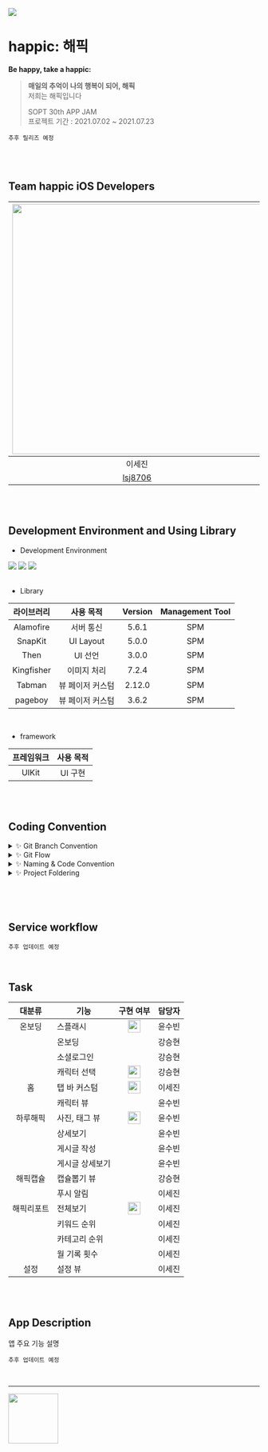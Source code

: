 <img src = "https://user-images.githubusercontent.com/80062632/178316819-9873c137-bcbc-4162-afae-095e1a8e99ce.png">  <br>

# happic: 해픽

**Be happy, take a happic:**

> **매일의 추억이 나의 행복이 되어, 해픽** <br>
> 저희는 해픽입니다
>
> SOPT 30th APP JAM <br>
> 프로젝트 기간 : 2021.07.02 ~ 2021.07.23

`추후 릴리즈 예정 `

<br>

<br>

##  Team happic iOS Developers
 <img src="https://user-images.githubusercontent.com/80062632/178317953-4de3c159-44bd-4416-a911-4deb97a1c329.png" width="500"> | <img src="https://user-images.githubusercontent.com/80062632/178318062-ee2432b3-7fc9-4c61-a434-98cf4e25b285.png" width="500"> | <img src="https://user-images.githubusercontent.com/80062632/178318144-7ba5a4f6-3db1-4fce-b4ac-8fb684f45989.png" width="500"> |
 :---------:|:----------:|:---------:
 이세진 | 윤수빈 | 강승현 |
[lsj8706](https://github.com/lsj8706) | [devxsby](https://github.com/devxsby) | [ZaidKang](https://github.com/ZaidKang) |

<br>
<br>

## Development Environment and Using Library
- Development Environment
<p align="left">
<img src ="https://img.shields.io/badge/Swift-5.0-ff69b4">
<img src ="https://img.shields.io/badge/Xcode-13.4-blue">
<img src ="https://img.shields.io/badge/iOS-14.0-yellow">

<br>
<br>

- Library

라이브러리 | 사용 목적 | Version | Management Tool
:---------:|:----------:|:---------: |:---------:
 Alamofire | 서버 통신 | 5.6.1 | SPM
 SnapKit | UI Layout | 5.0.0 | SPM
 Then | UI 선언 | 3.0.0 | SPM
 Kingfisher | 이미지 처리 | 7.2.4 | SPM
 Tabman | 뷰 페이저 커스텀 | 2.12.0 | SPM
 pageboy  | 뷰 페이저 커스텀 | 3.6.2 | SPM
 
 <br>

- framework

프레임워크 | 사용 목적 
:---------:|:----------:
 UIKit | UI 구현

<br>
<br>

## Coding Convention
<details>
 <summary> ✨ Git Branch Convention </summary>
 <div markdown="1">       

 ---
 
 - **Branch Naming Rule**
    - Issue 작성 후 생성되는 번호와 Issue의 간략한 설명 등을 조합하여 Branch 이름 결정
    - `<Prefix>/<#IssueNumber>-<Description>`
- **Commit Message Rule**
    - `[Prefix] : <Description>`
- **Code Review Rule**
    - 코드 리뷰는 최대한 빨리 한다.
    - 코드 리뷰는 최대한 정성껏 한다.
    - [코드 리뷰 in 뱅크샐러드 개발 문화](https://blog.banksalad.com/tech/banksalad-code-review-culture/#:~:text=%EC%BD%94%EB%93%9C%20%EB%A6%AC%EB%B7%B0%EB%9E%80%20%EA%B0%9C%EB%B0%9C%EC%9E%90%EA)를 참고하여 우선순위 라벨을 사용한다.
   
 <br>

 </div>
 </details>

 <details>
 <summary> ✨ Git Flow </summary>
 <div markdown="1">       

 ---
 
 ```
1. 작업 단위별 Issue 생성 : 담당자, 라벨(Scene 지정, 담당자 지정 등), 프로젝트 칸반 보드 연결 

2. Fork 받은 로컬 레포에서 develop 브랜치 최신화 : git pull (origin develop) 

3. Branch 생성 : git switch -c Prefix/IssueNumber-description 

4. 로컬 환경에서 작업 후 Add -> Commit -> Push -> Pull Request의 과정을 거친다.
   commit template 사용하여 이슈 번호를 쓴다.
   > 예시) chore/#3-Project-Setting
   
   Prefix의 의미
   > [Feat] : 새로운 기능 구현
   > [Chore] : 그 이외의 잡일/ 버전 코드 수정, 패키지 구조 변경, 파일 이동, 파일이름 변경
   > [Add] : 코드 변경 없는 단순 파일 추가, 에셋 및 라이브러리 추가
   > [Fix] : 버그, 오류 해결, 코드 수정
   > [Style] : 코드 포맷팅, 코드 변경이 없는 경우, 주석 수정
   > [Docs] : README나 WIKI 등의 문서 개정
   > [Refactor] : 전면 수정이 있을 때 사용합니다
   > [Test] : 테스트 모드, 리펙토링 테스트 코드 추가

5. Pull Request 작성 
   - closed : #IssueNumber로 이슈 연결, 프로젝트 연결, 리뷰어 지정

6. Code Review 완료 후 Pull Request 작성자가 develop Branch로 merge하기
   - Develop Branch protection rules : Merge 전 최소 1 Approve 필요

7. 종료된 Issue와 Pull Request의 Label과 Project를 관리
```
   
 <br>

 </div>
 </details>

<details>
 <summary> ✨ Naming & Code Convention </summary>
 <div markdown="1">       

 ---
 
- 함수, 메서드 : **lowerCamelCase** 사용하고, 동사로 시작한다.
- 변수, 상수 : **lowerCamelCase** 사용한다.
- 클래스, 구조체, enum, extension 등 :  **UpperCamelCase** 사용한다.
- 기본 MVC 폴더링 구조에 따라 파일을 구분하여 사용한다.
- 파일, 메서드, 클래스 명 약어 사용 지양한다.
    - 예시) ViewController → `VC (❌)`
    - 예시) CollectionViewCell → `CVC (❌)`
    - 예시) loginButtonDidTap: UIButton  -> `loginBtnTapped (❌)`
- 초기 UI 레이아웃 잡아줄때만 **configure** 키워드를 사용하고, 이외는 **set** 키워드를 사용한다.
    - 예시) func configureUI → `func setUI (❌)`
    - 예시) func setDelegate ... → `func configureDelegate (❌)`
- 이외 기본 명명규칙은 [Swift Style Guide](https://google.github.io/swift/), [API Design Guidelines](https://www.swift.org/documentation/api-design-guidelines/) , [Swift Style Guide](https://github.com/StyleShare/swift-style-guide)를 참고한다.
- 상속받지 않는 클래스는 **final 키워드**를 붙인다.
- 단일 정의 내에서만 사용되는 특정 기능 구현은 **private 접근 제한자**를 적극 사용한다.
- 퀵헬프기능을 활용한 마크업 문법을 활용한 주석을 적극 사용한다.
- 이외는 trailing_whitespace 완화 적용 외에 기본 **SwiftLint Rule**을 적용한다.
   
 <br>

 </div>
 </details>

<details>
 <summary> ✨ Project Foldering </summary>
 <div markdown="1">       

 ---
 ``` 
Happic-iOS
 ┣ Base.lproj
 ┃ ┗ Main.storyboard
 ┣ Global
 ┃ ┣ Extension
 ┃ ┣ Literal
 ┃ ┣ Resource
 ┃ ┃ ┣ Assets.xcassets
 ┃ ┃ ┃ ┣ AccentColor.colorset
 ┃ ┃ ┃ ┃ ┗ Contents.json
 ┃ ┃ ┃ ┣ AppIcon.appiconset
 ┃ ┃ ┃ ┃ ┗ Contents.json
 ┃ ┃ ┃ ┗ Contents.json
 ┃ ┃ ┗ Base.lproj
 ┃ ┃ ┃ ┗ LaunchScreen.storyboard
 ┃ ┣ Supports
 ┃ ┃ ┣ AppDelegate.swift
 ┃ ┃ ┗ SceneDelegate.swift
 ┃ ┗ UIComponent
 ┣ Network
 ┃ ┣ APIService
 ┃ ┣ Foundation
 ┃ ┗ Model
 ┣ Screens
 ┃ ┣ Auth
 ┃ ┣ CreateCharacter
 ┃ ┣ CreateContents
 ┃ ┣ HappicCapsule
 ┃ ┣ HappicReport
 ┃ ┣ HaruHappic
 ┃ ┣ Home
 ┃ ┣ Setting
 ┃ ┗ Tabbar
 ┗ Info.plist
```
   
 <br>

 </div>
 </details>

### 

<br>
<br>

## Service workflow

`추후 업데이트 예정`


<br>

## Task

대분류 | 기능 | 구현 여부 | 담당자
:---------:|---------|:----------:|:---------:
 온보딩 | 스플래시 | <img width=25px src=https://user-images.githubusercontent.com/80062632/178400930-fffb094c-32ce-4b28-8901-527938888f0c.png> | 윤수빈
 &nbsp; | 온보딩 |  | 강승현
  &nbsp; | 소셜로그인 |  | 강승현
  &nbsp; | 캐릭터 선택 | <img width=25px src=https://user-images.githubusercontent.com/80062632/178400930-fffb094c-32ce-4b28-8901-527938888f0c.png> | 강승현
  홈 | 탭 바 커스텀 | <img width=25px src=https://user-images.githubusercontent.com/80062632/178400930-fffb094c-32ce-4b28-8901-527938888f0c.png> | 이세진
  &nbsp; | 캐릭터 뷰 |  | 윤수빈
  하루해픽 | 사진, 태그 뷰 | <img width=25px src=https://user-images.githubusercontent.com/80062632/178400930-fffb094c-32ce-4b28-8901-527938888f0c.png> | 윤수빈
  &nbsp; | 상세보기 | | 윤수빈
  &nbsp; | 게시글 작성 | | 윤수빈
   &nbsp; | 게시글 상세보기 |  | 윤수빈
  해픽캡슐 | 캡슐뽑기 뷰 |  | 강승현
  &nbsp; | 푸시 알림 |  | 이세진
  해픽리포트 | 전체보기 | <img width=25px src=https://user-images.githubusercontent.com/80062632/178400930-fffb094c-32ce-4b28-8901-527938888f0c.png> | 이세진
  &nbsp; | 키워드 순위 | | 이세진
  &nbsp; | 카테고리 순위 | | 이세진
  &nbsp; | 월 기록 횟수 | | 이세진
  설정 | 설정 뷰 |  | 이세진


<br>
<br>

## App Description
앱 주요 기능 설명 

`추후 업데이트 예정`

<br>

---

<img src = "https://user-images.githubusercontent.com/80062632/178400592-f38ba33e-d58e-4ecf-9c1a-96fec9f305a6.png" width="100"> 
